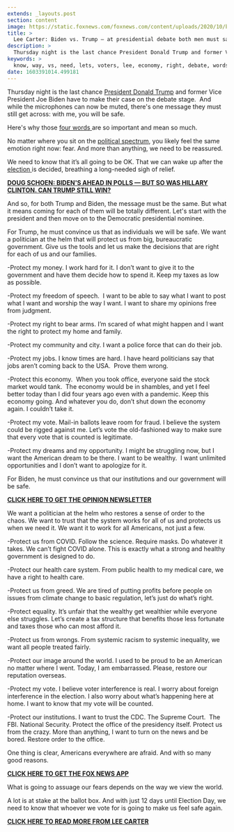 ```yaml
--- 
extends: _layouts.post 
section: content 
image: https://static.foxnews.com/foxnews.com/content/uploads/2020/10/biden-trump-split.jpg 
title: > 
  Lee Carter: Biden vs. Trump – at presidential debate both men must say these 4 words to voters 
description: > 
  Thursday night is the last chance President Donald Trump and former Vice President Joe Biden have to make their case on the debate stage.Give us the tools and let us make the decisions that are right for each of us and our families.I’m scared of what might happen and I want the right to protect my home and family.Keep this economy going.Let’s vote the old-fashioned way to make sure that every vote that is counted is legitimate. 
keywords: > 
  know, way, vs, need, lets, voters, lee, economy, right, debate, words, vote, protect, trump, going, presidential, men, carter, say 
date: 1603391014.499181 
--- 
```

<div><p class="speakable">Thursday night is the last chance <a href="https://www.foxnews.com/category/person/donald-trump" target="_blank">President Donald Trump</a> and former Vice President Joe Biden have to make their case on the debate stage.&#160; And while the microphones can now be muted, there's one message they must still get across: with me, you will be safe. &#160;</p><p class="ad gam"></p><p class="ad gam"></p><p class="ad gam"></p><p class="speakable">Here's why those <a href="https://www.foxnews.com/category/politics/2020-presidential-election" target="_blank">four words </a>are so important and mean&#160;so much.</p><p>No matter where you sit on the <a href="https://www.foxnews.com/category/politics/2020-presidential-election" target="_blank">political spectrum</a>, you likely feel the same emotion right now: fear.&#160;And more than anything, we need to be reassured.&#160;</p><p>We need to know that it&#8217;s all going to be OK.&#160;That we can wake up after the <a href="https://www.foxnews.com/opinion/biden-polls-hillary-trump-still-win-doug-schoen" target="_blank">election </a>is decided,&#160;breathing a long-needed sigh of relief.</p><p class="ad gam"></p><p><strong><a href="https://www.foxnews.com/opinion/biden-polls-hillary-trump-still-win-doug-schoen" target="_blank">DOUG SCHOEN: BIDEN'S AHEAD IN POLLS &#8212; BUT SO WAS HILLARY CLINTON. CAN TRUMP STILL WIN?</a></strong></p><p class="ad gam"></p><p>And so, for both Trump and Biden, the message must be the same.&#160;But what it means coming for each of them will be totally different. Let's start with the president and then move on to the Democratic presidential nominee.</p><p>For Trump, he must convince us that as individuals we will be safe.&#160;We&#160;want a politician at the helm that will protect us from big, bureaucratic government.&#160;Give us the tools and let us make the decisions that are right for each of us and our families.&#160;</p><p class="ad gam"></p><p>-Protect my money.&#160;I work hard for it.&#160;I don&#8217;t want to give it to the government and have them decide how to spend it.&#160;Keep my taxes as low as possible.&#160;</p><p class="ad gam"></p><p>-Protect my freedom of speech.&#160; I want to be able to say what I want to post what I want and worship the way I want.&#160;I want to share my opinions free from judgment.</p><p class="ad gam"></p><p>-Protect my right to bear arms.&#160;I&#8217;m scared of what might happen and I want the right to protect my home and family.</p><p class="ad gam"></p><p>-Protect my community and city.&#160;I want a police force that can do their job.</p><p>-Protect my jobs.&#160;I know times are hard.&#160;I have heard politicians say that jobs aren&#8217;t coming back to the USA.&#160; Prove them wrong.</p><p>-Protect this economy.&#160; When you took office, everyone said the stock market would tank.&#160; The economy would be in shambles, and yet I feel better today than I did four years ago even with a pandemic.&#160;Keep this economy going.&#160;And whatever you do, don&#8217;t shut down the economy again.&#160;I couldn&#8217;t take it.</p><p class="ad gam"></p><p class="ad gam"></p><p>-Protect my vote.&#160;Mail-in ballots leave room for fraud.&#160;I believe the system could be rigged against me.&#160;Let&#8217;s vote the old-fashioned way to make sure that every vote that is counted is legitimate.</p><p>-Protect my dreams and my opportunity.&#160;I might be struggling now, but I want the American dream to be there.&#160;I want to be wealthy.&#160; I want unlimited opportunities and I don&#8217;t want to apologize for it.&#160;</p><p class="ad gam"></p><p>For Biden, he must convince us that our institutions and our government will be safe.&#160;</p><p class="ad gam"></p><p><strong><a href="https://www.foxnews.com/newsletters" target="_blank">CLICK HERE TO GET THE OPINION NEWSLETTER</a></strong></p><p class="ad gam"></p><p>We want a politician at the helm who restores a sense of order to the chaos.&#160;We want to trust that the system works for all of us and protects us when we need it.&#160;We want it to work for all&#160;Americans, not just a few.&#160;&#160;</p><p>-Protect us from COVID.&#160;Follow the science.&#160;Require masks.&#160;Do whatever it takes.&#160;We can&#8217;t fight COVID alone.&#160;This is exactly what a strong and healthy government is designed to do.&#160;</p><p class="ad gam"></p><p>-Protect our health care system.&#160;From public health to my medical care, we have a right to health care.&#160;</p><p>-Protect us from greed.&#160;We are tired of putting profits before people on issues from climate change to basic regulation, let&#8217;s just do what&#8217;s right.&#160;</p><p class="ad gam"></p><p>-Protect equality.&#160;It&#8217;s unfair that the wealthy get wealthier while everyone else struggles.&#160;Let&#8217;s create a tax structure that benefits those less fortunate and taxes those who can most afford it.</p><p class="ad gam"></p><p class="ad gam"></p><p>-Protect us from wrongs.&#160;From systemic racism to systemic inequality, we want all&#160;people treated fairly.&#160;</p><p>-Protect our image around the world.&#160;I used to be proud to be an American no matter where I went.&#160;Today, I am embarrassed.&#160;Please, restore our reputation overseas.</p><p>-Protect my vote.&#160;I believe voter interference is real. I worry about foreign interference in the election.&#160;I also worry about what&#8217;s happening here at home.&#160;I want to know that my vote will be counted.</p><p class="ad gam"></p><p class="ad gam"></p><p>-Protect our institutions.&#160;I want to trust the CDC.&#160;The Supreme Court.&#160; The FBI.&#160;National Security.&#160;Protect the office of the presidency itself.&#160;Protect us from the crazy.&#160;More than anything, I want to turn on the news and be bored. Restore order to the office.</p><p>One thing is clear, Americans everywhere are afraid.&#160;And with so many good reasons.&#160;</p><p><strong><a href="https://www.foxnews.com/apps-products" target="_blank">CLICK HERE TO GET THE FOX NEWS APP</a></strong></p><p class="ad gam"></p><p>What is going to assuage our fears depends on the way we view the world.&#160;</p><p class="ad gam"></p><p class="ad gam"></p><p>A lot is at stake at the ballot box.&#160;And with just 12 days until Election Day, we need to know that whoever we vote for is going to make us feel safe again.</p><p><strong><a href="https://www.foxnews.com/person/c/lee-carter" target="_blank">CLICK HERE TO READ MORE FROM LEE CARTER</a></strong></p><p class="ad gam"></p></div>